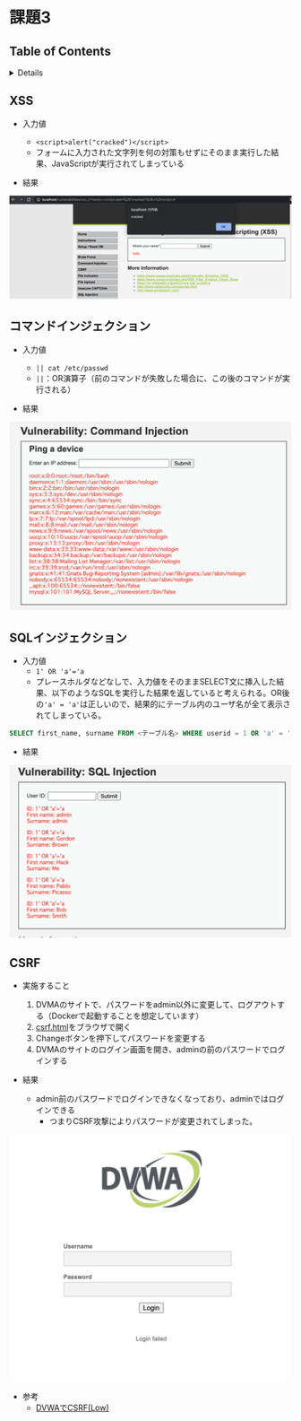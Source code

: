 # 課題3

## Table of Contents
<!-- START doctoc generated TOC please keep comment here to allow auto update -->
<!-- DON'T EDIT THIS SECTION, INSTEAD RE-RUN doctoc TO UPDATE -->
<details>
<summary>Details</summary>

- [XSS](#xss)
- [コマンドインジェクション](#%E3%82%B3%E3%83%9E%E3%83%B3%E3%83%89%E3%82%A4%E3%83%B3%E3%82%B8%E3%82%A7%E3%82%AF%E3%82%B7%E3%83%A7%E3%83%B3)
- [SQLインジェクション](#sql%E3%82%A4%E3%83%B3%E3%82%B8%E3%82%A7%E3%82%AF%E3%82%B7%E3%83%A7%E3%83%B3)
- [CSRF](#csrf)

</details>
<!-- END doctoc generated TOC please keep comment here to allow auto update -->

## XSS

- 入力値
  - `<script>alert("cracked")</script>`
  - フォームに入力された文字列を何の対策もせずにそのまま実行した結果、JavaScriptが実行されてしまっている

- 結果

![](../../../assets/dvwa_xss.png)

## コマンドインジェクション

- 入力値
  - `|| cat /etc/passwd`
  - `||`：OR演算子（前のコマンドが失敗した場合に、この後のコマンドが実行される）

- 結果

![](../../../assets/dvwa_command_injection.png)

## SQLインジェクション

- 入力値
  - `1' OR 'a'='a`
  - プレースホルダなどなしで、入力値をそのままSELECT文に挿入した結果、以下のようなSQLを実行した結果を返していると考えられる。OR後の`'a' = 'a'`は正しいので、結果的にテーブル内のユーザ名が全て表示されてしまっている。

```sql
SELECT first_name, surname FROM <テーブル名> WHERE userid = 1 OR 'a' = 'a';
```

- 結果

![](../../../assets/dvwa_sql_injection.png)

## CSRF

- 実施すること
  1. DVMAのサイトで、パスワードをadmin以外に変更して、ログアウトする（Dockerで起動することを想定しています）
  2. [csrf.html](../task_3/csrf.html)をブラウザで開く
  3. Changeボタンを押下してパスワードを変更する
  4. DVMAのサイトのログイン画面を開き、adminの前のパスワードでログインする

- 結果
  - admin前のパスワードでログインできなくなっており、adminではログインできる
    - つまりCSRF攻撃によりパスワードが変更されてしまった。

![](../../../assets/dvwa_login_fail.png)

- 参考
  - [DVWAでCSRF(Low)](https://cysec148.hatenablog.com/entry/2019/11/05/173122)